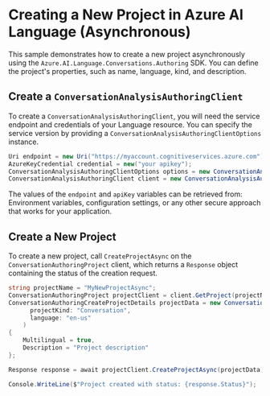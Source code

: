 # Creating a New Project in Azure AI Language (Asynchronous)

This sample demonstrates how to create a new project asynchronously using the `Azure.AI.Language.Conversations.Authoring` SDK. You can define the project's properties, such as name, language, kind, and description.

## Create a `ConversationAnalysisAuthoringClient`

To create a `ConversationAnalysisAuthoringClient`, you will need the service endpoint and credentials of your Language resource. You can specify the service version by providing a `ConversationAnalysisAuthoringClientOptions` instance.

```C# Snippet:CreateAuthoringClientForSpecificApiVersion
Uri endpoint = new Uri("https://myaccount.cognitiveservices.azure.com");
AzureKeyCredential credential = new("your apikey");
ConversationAnalysisAuthoringClientOptions options = new ConversationAnalysisAuthoringClientOptions(ConversationAnalysisAuthoringClientOptions.ServiceVersion.V2024_11_15_Preview);
ConversationAnalysisAuthoringClient client = new ConversationAnalysisAuthoringClient(endpoint, credential, options);
```

The values of the `endpoint` and `apiKey` variables can be retrieved from: Environment variables, configuration settings, or any other secure approach that works for your application.

## Create a New Project

To create a new project, call `CreateProjectAsync` on the `ConversationAuthoringProject` client, which returns a `Response` object containing the status of the creation request.

```C# Snippet:Sample1_ConversationsAuthoring_CreateProjectAsync
string projectName = "MyNewProjectAsync";
ConversationAuthoringProject projectClient = client.GetProject(projectName);
ConversationAuthoringCreateProjectDetails projectData = new ConversationAuthoringCreateProjectDetails(
      projectKind: "Conversation",
      language: "en-us"
    )
{
    Multilingual = true,
    Description = "Project description"
};

Response response = await projectClient.CreateProjectAsync(projectData);

Console.WriteLine($"Project created with status: {response.Status}");
```
